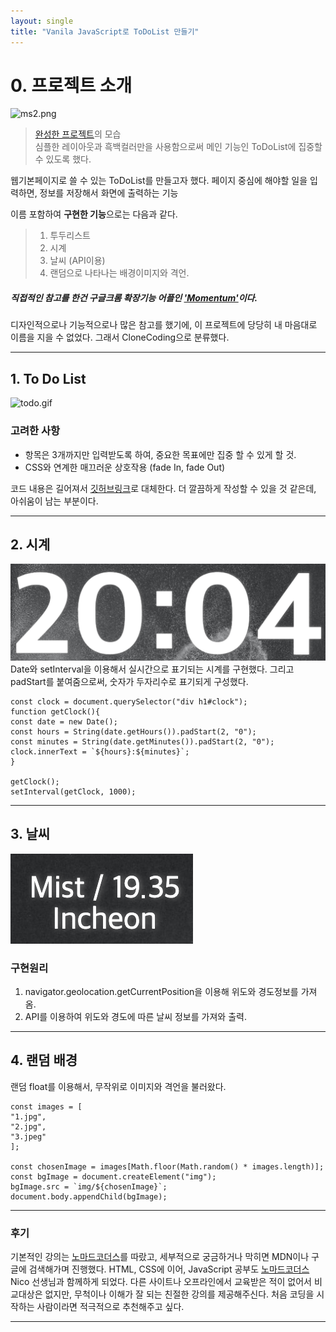 ```yaml
---
layout: single
title: "Vanila JavaScript로 ToDoList 만들기"
---
```


<!--카테고리도 정할 것 (Study Note?)-->

# 0. 프로젝트 소개

![ms2.png](/assets/images/ms2.png)

> [완성한 프로젝트](https://onlee3.github.io/MomentumCloneCoding/)의 모습 <br>심플한 레이아웃과 흑백컬러만을 사용함으로써 메인 기능인 ToDoList에 집중할 수 있도록 했다.

웹기본페이지로 쓸 수 있는 ToDoList를 만들고자 했다.
페이지 중심에 해야할 일을 입력하면, 정보를 저장해서 화면에 출력하는 기능

이름 포함하여 **구현한 기능**으로는 다음과 같다.

> 1.  투두리스트
> 2.  시계
> 3.  날씨 (API이용)
> 4.  랜덤으로 나타나는 배경이미지와 격언.

##### 직접적인 참고를 한건 구글크롬 확장기능 어플인 ['Momentum'](https://chrome.google.com/webstore/detail/momentum/laookkfknpbbblfpciffpaejjkokdgca)이다.

디자인적으로나 기능적으로나 많은 참고를 했기에, 이 프로젝트에 당당히 내 마음대로 이름을 지을 수 없었다. 그래서 CloneCoding으로 분류했다.

---

## 1. To Do List

![todo.gif](/assets/images/todo.gif)

### 고려한 사항

- 항목은 3개까지만 입력받도록 하여, 중요한 목표에만 집중 할 수 있게 할 것.
- CSS와 연계한 매끄러운 상호작용 (fade In, fade Out)

코드 내용은 길어져서 [깃허브링크](https://github.com/OnLee3/MomentumCloneCoding/blob/main/js/todo.js)로 대체한다.
더 깔끔하게 작성할 수 있을 것 같은데, 아쉬움이 남는 부분이다.

---

## 2. 시계

![clock.png](/assets/images/clock.png)
Date와 setInterval을 이용해서 실시간으로 표기되는 시계를 구현했다.
그리고 padStart를 붙여줌으로써, 숫자가 두자리수로 표기되게 구성했다.

    const clock = document.querySelector("div h1#clock");
    function getClock(){
    const date = new Date();
    const hours = String(date.getHours()).padStart(2, "0");
    const minutes = String(date.getMinutes()).padStart(2, "0");
    clock.innerText = `${hours}:${minutes}`;
    }

    getClock();
    setInterval(getClock, 1000);

---

## 3. 날씨

![weather.png](/assets/images/weather.png)

### 구현원리

1. navigator.geolocation.getCurrentPosition을 이용해 위도와 경도정보를 가져옴.
1. API를 이용하여 위도와 경도에 따른 날씨 정보를 가져와 출력.

---

## 4. 랜덤 배경

랜덤 float를 이용해서, 무작위로 이미지와 격언을 불러왔다.

    const images = [
    "1.jpg",
    "2.jpg",
    "3.jpeg"
    ];

    const chosenImage = images[Math.floor(Math.random() * images.length)];
    const bgImage = document.createElement("img");
    bgImage.src = `img/${chosenImage}`;
    document.body.appendChild(bgImage);

---

### 후기

기본적인 강의는 [노마드코더스](https://nomadcoders.co/)를 따랐고, 세부적으로 궁금하거나 막히면 MDN이나 구글에 검색해가며 진행했다.
HTML, CSS에 이어, JavaScript 공부도 [노마드코더스](https://nomadcoders.co/) Nico 선생님과 함께하게 되었다.
다른 사이트나 오프라인에서 교육받은 적이 없어서 비교대상은 없지만, 무척이나 이해가 잘 되는 친절한 강의를 제공해주신다.
처음 코딩을 시작하는 사람이라면 적극적으로 추천해주고 싶다.

---
